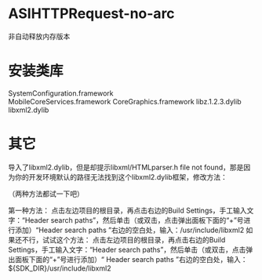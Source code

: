 ASIHTTPRequest-no-arc
=====================

非自动释放内存版本





安装类库
=====================

SystemConfiguration.framework<br>
MobileCoreServices.framework
CoreGraphics.framework
libz.1.2.3.dylib
libxml2.dylib


其它
=====================
导入了libxml2.dylib，但是却提示libxml/HTMLparser.h file not found，那是因为你的开发环境默认的路径无法找到这个libxml2.dylib框架，修改方法：

（两种方法都试一下吧）

第一种方法：
点击左边项目的根目录，再点击右边的Build Settings，手工输入文字：“Header search paths”，然后单击（或双击，点击弹出面板下面的“+”号进行添加）“Header search paths ”右边的空白处，输入：/usr/include/libxml2
如果还不行，试试这个方法：
点击左边项目的根目录，再点击右边的Build Settings，手工输入文字：“Header search paths”，然后单击（或双击，点击弹出面板下面的“+”号进行添加）“ Header search paths ”右边的空白处，输入：${SDK_DIR}/usr/include/libxml2





